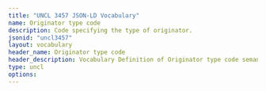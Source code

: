```yaml
---
title: "UNCL 3457 JSON-LD Vocabulary"
name: Originator type code
description: Code specifying the type of originator.
jsonid: "uncl3457"
layout: vocabulary
header_name: Originator type code
header_description: Vocabulary Definition of Originator type code semantics in HTML format. JSON-LD format is available at [uncl3457.jsonld](/vocabulary/uncl3457.jsonld)
type: uncl
options:
---
```

